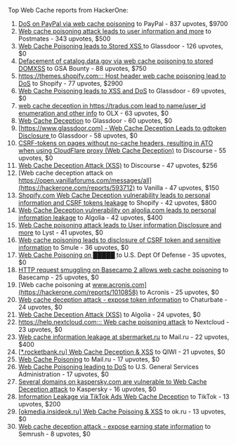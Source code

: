 Top Web Cache reports from HackerOne:

1. [DoS on PayPal via web cache poisoning](https://hackerone.com/reports/622122) to PayPal - 837 upvotes, $9700
2. [Web cache poisoning attack leads to user information and more](https://hackerone.com/reports/492841) to Postmates - 343 upvotes, $500
3. [Web Cache Poisoning leads to Stored XSS ](https://hackerone.com/reports/1424094) to Glassdoor - 126 upvotes, $0
4. [Defacement of catalog.data.gov via web cache poisoning to stored DOMXSS](https://hackerone.com/reports/303730) to GSA Bounty - 88 upvotes, $750
5. [https://themes.shopify.com::: Host header web cache poisoning lead to DoS](https://hackerone.com/reports/1096609) to Shopify - 77 upvotes, $2900
6. [Web Cache Poisoning leads to XSS and DoS](https://hackerone.com/reports/1621540) to Glassdoor - 69 upvotes, $0
7. [web cache deception in https://tradus.com lead to name/user_id enumeration and other info](https://hackerone.com/reports/537564) to OLX - 63 upvotes, $0
8. [Web Cache Deception](https://hackerone.com/reports/2265400) to Glassdoor - 60 upvotes, $0
9. [[https://www.glassdoor.com] -  Web Cache Deception Leads to gdtoken Disclosure ](https://hackerone.com/reports/1343086) to Glassdoor - 58 upvotes, $0
10. [CSRF-tokens on pages without no-cache headers, resulting in ATO when using CloudFlare proxy (Web Cache Deception)](https://hackerone.com/reports/260697) to Discourse - 55 upvotes, $0
11. [Web Cache Deception Attack (XSS)](https://hackerone.com/reports/394016) to Discourse - 47 upvotes, $256
12. [Web cache deception attack on https://open.vanillaforums.com/messages/all](https://hackerone.com/reports/593712) to Vanilla - 47 upvotes, $150
13. [Shopify.com Web Cache Deception vulnerability leads to personal information and CSRF tokens leakage](https://hackerone.com/reports/1271944) to Shopify - 42 upvotes, $800
14. [Web Cache Deception vulnerability on algolia.com leads to personal information leakage](https://hackerone.com/reports/1530066) to Algolia - 42 upvotes, $400
15. [Web Cache poisoning attack leads to User information Disclosure and more](https://hackerone.com/reports/631589) to Lyst - 41 upvotes, $0
16. [Web cache poisoning leads to disclosure of CSRF token and sensitive information](https://hackerone.com/reports/504514) to Smule - 36 upvotes, $0
17. [Web Cache Poisoning on  █████ ](https://hackerone.com/reports/1183263) to U.S. Dept Of Defense - 35 upvotes, $0
18. [HTTP request smuggling on Basecamp 2 allows web cache poisoning](https://hackerone.com/reports/919175) to Basecamp - 25 upvotes, $0
19. [Web cache poisoning at www.acronis.com](https://hackerone.com/reports/1010858) to Acronis - 25 upvotes, $0
20. [Web cache deception attack - expose token information](https://hackerone.com/reports/397508) to Chaturbate - 24 upvotes, $0
21. [Web Cache Deception Attack (XSS)](https://hackerone.com/reports/504261) to Algolia - 24 upvotes, $0
22. [https://help.nextcloud.com::: Web cache poisoning attack](https://hackerone.com/reports/429747) to Nextcloud - 23 upvotes, $0
23. [Web cache information leakage at sbermarket.ru](https://hackerone.com/reports/893353) to Mail.ru - 22 upvotes, $400
24. [[*.rocketbank.ru] Web Cache Deception & XSS](https://hackerone.com/reports/415168) to QIWI - 21 upvotes, $0
25. [Web Cache Poisoning](https://hackerone.com/reports/534297) to Mail.ru - 17 upvotes, $0
26. [Web Cache Poisoning leading to DoS](https://hackerone.com/reports/1346618) to U.S. General Services Administration - 17 upvotes, $0
27. [Several domains on kaspersky.com are vulnerable to Web Cache Deception attack](https://hackerone.com/reports/1185028) to Kaspersky - 16 upvotes, $0
28. [Information Leakage via TikTok Ads Web Cache Deception](https://hackerone.com/reports/1484468) to TikTok - 13 upvotes, $200
29. [[okmedia.insideok.ru] Web Cache Poisoing & XSS](https://hackerone.com/reports/550266) to ok.ru - 13 upvotes, $0
30. [Web cache deception attack - expose earning state information](https://hackerone.com/reports/439021) to Semrush - 8 upvotes, $0
